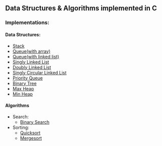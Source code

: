 ## Data Structures &amp; Algorithms implemented in C

### Implementations:

#### Data Structures:
 - [Stack](data_structures/stack/stack.c)
 - [Queue(with array)](data_structures/queue/queue_array.c.c)
 - [Queue(with linked list)](data_structures/queue/queue_linked_list.c)
 - [Singly Linked List](data_structures/linked_list/singly.c)
 - [Doubly Linked List](data_structures/linked_list/doubly.c)
 - [Singly Circular Linked List](data_structures/linked_list/singly_circular.c)
 - [Priority Queue](data_structures/priority_queue/priority_queue.c)
 - [Binary Tree](data_structures/binary_tree/binary_tree.c)
 - [Max Heap](data_structures/heap/max_heap.c)
 - [Min Heap](data_structures/heap/min_heap.c)

#### Algorithms
 - Search:
 	- [Binary Search](algorithms/search/binary_search.c)
 - Sorting:
 	- [Quicksort](algorithms/sorting/quick_sort.c)
	- [Mergesort](algorithms/sorting/merge_sort.c)
